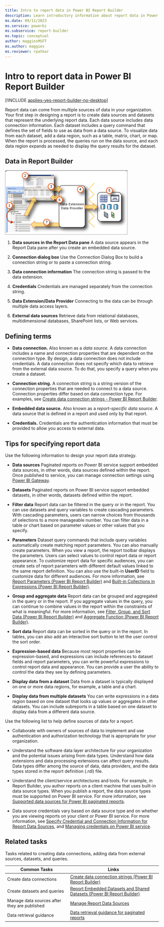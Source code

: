```yaml
---
title: Intro to report data in Power BI Report Builder
description: Learn introductory information about report data in Power BI Report Builder, such as how to create data sources.
ms.date: 09/11/2023
ms.service: powerbi
ms.subservice: report-builder
ms.topic: conceptual
author: maggiesMSFT
ms.author: maggies
ms.reviewer: rpatkar
---
```


# Intro to report data in Power BI Report Builder

[!INCLUDE [applies-yes-report-builder-no-desktop](../../includes/applies-yes-report-builder-no-desktop.md)]

  Report data can come from multiple sources of data in your organization. Your first step in designing a report is to create data sources and datasets that represent the underlying report data. Each data source includes data connection information. Each dataset includes a query command that defines the set of fields to use as data from a data source. To visualize data from each dataset, add a data region, such as a table, matrix, chart, or map. When the report is processed, the queries run on the data source, and each data region expands as needed to display the query results for the dataset.  

## Data in Report Builder

 ![Diagram of the dataset story in Report Builder.](../media/report-builder-data/paginated-dataset-story.gif)  
  
1. **Data sources in the Report Data pane** A data source appears in the Report Data pane after you create an embedded data source.  
  
2. **Connection dialog box** Use the Connection Dialog Box to build a connection string or to paste a connection string.  
  
3. **Data connection information** The connection string is passed to the data extension.  
  
4. **Credentials** Credentials are managed separately from the connection string.  
  
5. **Data Extension/Data Provider** Connecting to the data can be through multiple data access layers.  
  
6. **External data sources** Retrieve data from relational databases, multidimensional databases, SharePoint lists, or Web services.  


##  <a name="BkMk_ReportDataTerms"></a> Defining terms  
  
- **Data connection.** Also known as a *data source*. A data connection includes a name and connection properties that are dependent on the connection type. By design, a data connection does not include credentials. A data connection does not specify which data to retrieve from the external data source. To do that, you specify a query when you create a dataset.  
  
- **Connection string.** A connection string is a string version of the connection properties that are needed to connect to a data source. Connection properties differ based on data connection type. For examples, see [Create data connection strings - Power BI Report Builder](./data-connections-data-sources-connection-strings-report-builder.md).

- **Embedded data source.** Also known as a *report-specific data source*. A data source that is defined in a report and used only by that report.  
  
- **Credentials.** Credentials are the authentication information that must be provided to allow you access to external data.  
  
##  <a name="BkMk_ReportDataTips"></a> Tips for specifying report data

 Use the following information to design your report data strategy.  
  
- **Data sources** Paginated reports on Power BI service support embedded data sources, in other words, data sources defined within the report. Once published to service, you can manage connection settings using [Power BI Gateway](../../connect-data/service-gateway-onprem-indepth.md).
  
- **Datasets** Paginated reports on Power BI service support embedded datasets, in other words, datasets defined within the report.
  
- **Filter data** Report data can be filtered in the query or in the report. You can use datasets and query variables to create cascading parameters. With cascading parameters, users can narrow choices from thousands of selections to a more manageable number. You can filter data in a table or chart based on parameter values or other values that you specify.  
  
- **Parameters** Dataset query commands that include query variables automatically create matching report parameters. You can also manually create parameters. When you view a report, the report toolbar displays the parameters. Users can select values to control report data or report appearance. To customize report data for specific audiences, you can create sets of report parameters with different default values linked to the same report definition. You can also use the built-in **UserID** field to customize data for different audiences. For more information, see [Report Parameters (Power BI Report Builder)](../parameters/report-builder-parameters.md) and [Built-in Collections in Expressions (Power BI Report Builder)](../expressions/built-in-collections-in-expressions-report-builder.md).
  
- **Group and aggregate data** Report data can be grouped and aggregated in the query or in the report. If you aggregate values in the query, you can continue to combine values in the report within the constraints of what is meaningful.  For more information, see [Filter, Group, and Sort Data (Power BI Report Builder)](../report-design/filter-group-sort-data-report-builder.md) and [Aggregate Function (Power BI Report Builder)](../expressions/report-builder-functions-aggregate-function.md).
  
- **Sort data** Report data can be sorted in the query or in the report. In tables, you can also add an interactive sort button to let the user control the sort order.  
  
- **Expression-based data** Because most report properties can be expression-based, and expressions can include references to dataset fields and report parameters, you can write powerful expressions to control report data and appearance. You can provide a user the ability to control the data they see by defining parameters.  
  
- **Display data from a dataset** Data from a dataset is typically displayed on one or more data regions, for example, a table and a chart.  
  
- **Display data from multiple datasets**  You can write expressions in a data region based on one dataset that looks up values or aggregates in other datasets. You can include subreports in a table based on one dataset to display data from a different data source.  
  
 Use the following list to help define sources of data for a report.  
  
- Collaborate with owners of sources of data to implement and use authentication and authorization technology that is appropriate for your organization.  
  
- Understand the software data layer architecture for your organization and the potential issues arising from data types. Understand how data extensions and data processing extensions can affect query results. Data types differ among the source of data, data providers, and the data types stored in the report definition (.rdl) file.  
  
- Understand the client/service architectures and tools. For example, in Report Builder, you author reports on a client machine that uses built-in data source types. When you publish a report, the data source types must be supported on Power BI service. For more information, see [Supported data sources for Power BI paginated reports](../paginated-reports-data-sources.md).
  
- Data source credentials vary based on data source type and on whether you are viewing reports on your client or Power BI service. For more information, see [Specify Credential and Connection Information for Report Data Sources](./data-connections-data-sources-connection-strings-report-builder.md), and [Managing credentials on Power BI service](../../connect-data/service-gateway-data-sources.md).  
  
## Related tasks

 Tasks related to creating data connections, adding data from external sources, datasets, and queries.  
  
|Common Tasks|Links|  
|-|-|  
|Create data connections|[Create data connection strings (Power BI Report Builder)](./data-connections-data-sources-connection-strings-report-builder.md)|  
|Create datasets and queries|[Report Embedded Datasets and Shared Datasets (Power BI Report Builder)](./report-embedded-datasets-report-builder.md)|
|Manage data sources after they are published|[Manage Report Data Sources](../../connect-data/service-gateway-data-sources.md)|
|Data retrieval guidance|[Data retrieval guidance for paginated reports](../../guidance/report-paginated-data-retrieval.md)|